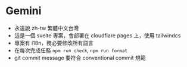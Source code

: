 # Gemini

- 永遠說 zh-tw 繁體中文台灣
- 這是一個 svelte 專案，會部署在 cloudflare pages 上，使用 tailwindcs
- 專案有 i18n，務必要修改所有語言
- 在每次完成任務 `npm run check`, `npm run format`
- git commit message 要符合 conventional commit 規範
